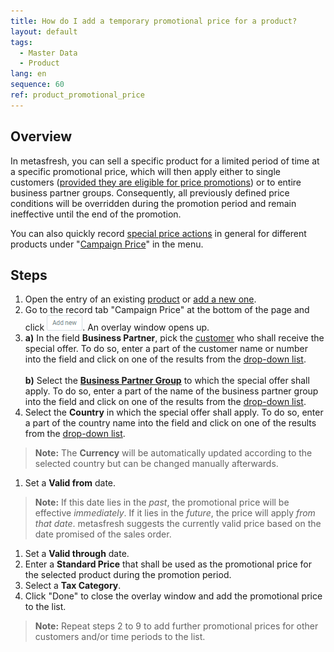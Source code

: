 ```yaml
---
title: How do I add a temporary promotional price for a product?
layout: default
tags:
  - Master Data
  - Product
lang: en
sequence: 60
ref: product_promotional_price
---
```


## Overview
In metasfresh, you can sell a specific product for a limited period of time at a specific promotional price, which will then apply either to single customers ([provided they are eligible for price promotions](Price_campaign_allow_promotional_price)) or to entire business partner groups. Consequently, all previously defined price conditions will be overridden during the promotion period and remain ineffective until the end of the promotion.

You can also quickly record [special price actions](Price_campaign_add_promotional_price) in general for different products under "[Campaign Price](Menu)" in the menu.

## Steps
1. Open the entry of an existing [product](Menu) or [add a new one](NewProduct).
1. Go to the record tab "Campaign Price" at the bottom of the page and click !["Add new"](assets/Add_New_Button.png). An overlay window opens up.
1. **a)** In the field **Business Partner**, pick the [customer](New_business_partner_customer) who shall receive the special offer. To do so, enter a part of the customer name or number into the field and click on one of the results from the [drop-down list](Keyboard_shortcuts_reference).<br><br>
**b)** Select the [**Business Partner Group**](New_Business_Partner_Group) to which the special offer shall apply. To do so, enter a part of the name of the business partner group into the field and click on one of the results from the [drop-down list](Keyboard_shortcuts_reference).
1. Select the **Country** in which the special offer shall apply. To do so, enter a part of the country name into the field and click on one of the results from the [drop-down list](Keyboard_shortcuts_reference).
 >**Note:** The **Currency** will be automatically updated according to the selected country but can be changed manually afterwards.

1. Set a **Valid from** date.
 >**Note:** If this date lies in the *past*, the promotional price will be effective *immediately*. If it lies in the *future*, the price will apply *from that date*. metasfresh suggests the currently valid price based on the date promised of the sales order.

1. Set a **Valid through** date.
1. Enter a **Standard Price** that shall be used as the promotional price for the selected product during the promotion period.
1. Select a **Tax Category**.
1. Click "Done" to close the overlay window and add the promotional price to the list.
 >**Note:** Repeat steps 2 to 9 to add further promotional prices for other customers and/or time periods to the list.
